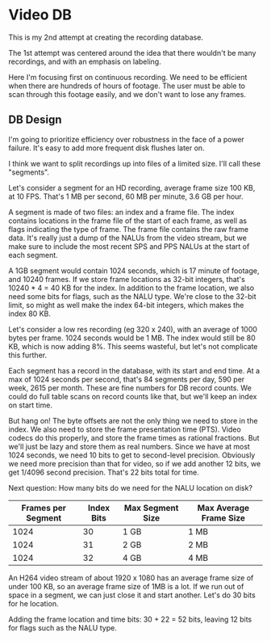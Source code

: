 # Video DB

This is my 2nd attempt at creating the recording database.

The 1st attempt was centered around the idea that there wouldn't be many
recordings, and with an emphasis on labeling.

Here I'm focusing first on continuous recording. We need to be efficient when
there are hundreds of hours of footage. The user must be able to scan through
this footage easily, and we don't want to lose any frames.

## DB Design

I'm going to prioritize efficiency over robustness in the face of a power
failure. It's easy to add more frequent disk flushes later on.

I think we want to split recordings up into files of a limited size. I'll call
these "segments".

Let's consider a segment for an HD recording, average frame size 100 KB, at 10
FPS. That's 1 MB per second, 60 MB per minute, 3.6 GB per hour.

A segment is made of two files: an index and a frame file. The index contains
locations in the frame file of the start of each frame, as well as flags
indicating the type of frame. The frame file contains the raw frame data. It's
really just a dump of the NALUs from the video stream, but we make sure to
include the most recent SPS and PPS NALUs at the start of each segment.

A 1GB segment would contain 1024 seconds, which is 17 minute of footage, and
10240 frames. If we store frame locations as 32-bit integers, that's 10240 \* 4
= 40 KB for the index. In addition to the frame location, we also need some bits
for flags, such as the NALU type. We're close to the 32-bit limit, so might as
well make the index 64-bit integers, which makes the index 80 KB.

Let's consider a low res recording (eg 320 x 240), with an average of 1000 bytes
per frame. 1024 seconds would be 1 MB. The index would still be 80 KB, which is
now adding 8%. This seems wasteful, but let's not complicate this further.

Each segment has a record in the database, with its start and end time. At a max
of 1024 seconds per second, that's 84 segments per day, 590 per week, 2615 per
month. These are fine numbers for DB record counts. We could do full table scans
on record counts like that, but we'll keep an index on start time.

But hang on! The byte offsets are not the only thing we need to store in the
index. We also need to store the frame presentation time (PTS). Video codecs do
this properly, and store the frame times as rational fractions. But we'll just
be lazy and store them as real numbers. Since we have at most 1024 seconds, we
need 10 bits to get to second-level precision. Obviously we need more precision
than that for video, so if we add another 12 bits, we get 1/4096 second
precision. That's 22 bits total for time.

Next question: How many bits do we need for the NALU location on disk?

| Frames per Segment | Index Bits | Max Segment Size | Max Average Frame Size |
| ------------------ | ---------- | ---------------- | ---------------------- |
| 1024               | 30         | 1 GB             | 1 MB                   |
| 1024               | 31         | 2 GB             | 2 MB                   |
| 1024               | 32         | 4 GB             | 4 MB                   |

An H264 video stream of about 1920 x 1080 has an average frame size of under 100
KB, so an average frame size of 1MB is a lot. If we run out of space in a
segment, we can just close it and start another. Let's do 30 bits for he
location.

Adding the frame location and time bits: 30 + 22 = 52 bits, leaving 12 bits for
flags such as the NALU type.

